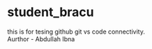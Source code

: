 # student_bracu
this is for tesing github  git vs code connectivity.
<br>
Aurthor - Abdullah Ibna  
